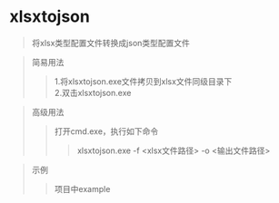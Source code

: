 xlsxtojson
====
>将xlsx类型配置文件转换成json类型配置文件

>简易用法<br>
>>1.将xlsxtojson.exe文件拷贝到xlsx文件同级目录下<br>
>>2.双击xlsxtojson.exe<br>

>高级用法<br>
>>打开cmd.exe，执行如下命令<br>
>>>xlsxtojson.exe -f <xlsx文件路径> -o <输出文件路径><br>

>示例<br>
>>项目中example
